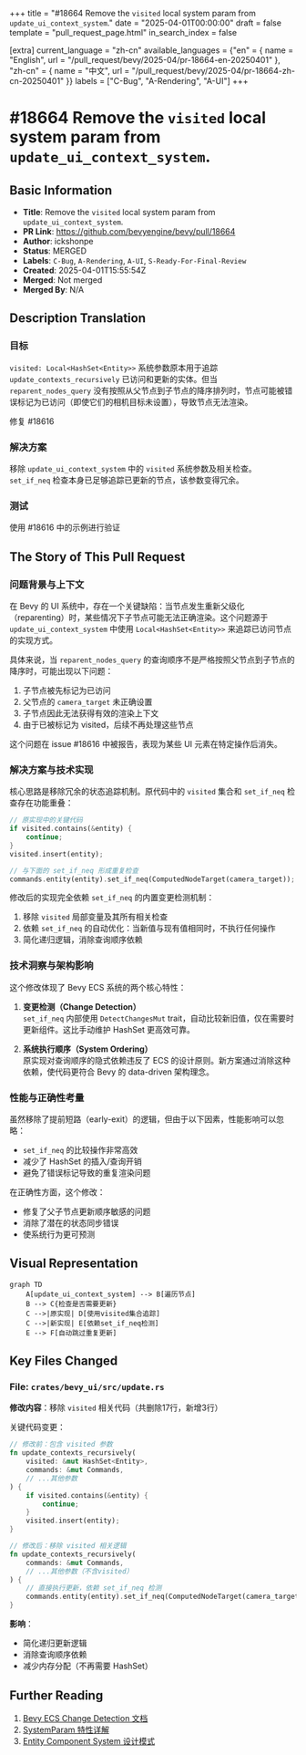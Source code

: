 +++
title = "#18664 Remove the `visited` local system param from `update_ui_context_system`."
date = "2025-04-01T00:00:00"
draft = false
template = "pull_request_page.html"
in_search_index = false

[extra]
current_language = "zh-cn"
available_languages = {"en" = { name = "English", url = "/pull_request/bevy/2025-04/pr-18664-en-20250401" }, "zh-cn" = { name = "中文", url = "/pull_request/bevy/2025-04/pr-18664-zh-cn-20250401" }}
labels = ["C-Bug", "A-Rendering", "A-UI"]
+++

# #18664 Remove the `visited` local system param from `update_ui_context_system`.

## Basic Information
- **Title**: Remove the `visited` local system param from `update_ui_context_system`.
- **PR Link**: https://github.com/bevyengine/bevy/pull/18664
- **Author**: ickshonpe
- **Status**: MERGED
- **Labels**: `C-Bug`, `A-Rendering`, `A-UI`, `S-Ready-For-Final-Review`
- **Created**: 2025-04-01T15:55:54Z
- **Merged**: Not merged
- **Merged By**: N/A

## Description Translation
### 目标
`visited: Local<HashSet<Entity>>` 系统参数原本用于追踪 `update_contexts_recursively` 已访问和更新的实体。但当 `reparent_nodes_query` 没有按照从父节点到子节点的降序排列时，节点可能被错误标记为已访问（即使它们的相机目标未设置），导致节点无法渲染。

修复 #18616

### 解决方案
移除 `update_ui_context_system` 中的 `visited` 系统参数及相关检查。`set_if_neq` 检查本身已足够追踪已更新的节点，该参数变得冗余。

### 测试
使用 #18616 中的示例进行验证

## The Story of This Pull Request

### 问题背景与上下文
在 Bevy 的 UI 系统中，存在一个关键缺陷：当节点发生重新父级化（reparenting）时，某些情况下子节点可能无法正确渲染。这个问题源于 `update_ui_context_system` 中使用 `Local<HashSet<Entity>>` 来追踪已访问节点的实现方式。

具体来说，当 `reparent_nodes_query` 的查询顺序不是严格按照父节点到子节点的降序时，可能出现以下问题：
1. 子节点被先标记为已访问
2. 父节点的 `camera_target` 未正确设置
3. 子节点因此无法获得有效的渲染上下文
4. 由于已被标记为 visited，后续不再处理这些节点

这个问题在 issue #18616 中被报告，表现为某些 UI 元素在特定操作后消失。

### 解决方案与技术实现
核心思路是移除冗余的状态追踪机制。原代码中的 `visited` 集合和 `set_if_neq` 检查存在功能重叠：

```rust
// 原实现中的关键代码
if visited.contains(&entity) {
    continue;
}
visited.insert(entity);

// 与下面的 set_if_neq 形成重复检查
commands.entity(entity).set_if_neq(ComputedNodeTarget(camera_target));
```

修改后的实现完全依赖 `set_if_neq` 的内置变更检测机制：
1. 移除 `visited` 局部变量及其所有相关检查
2. 依赖 `set_if_neq` 的自动优化：当新值与现有值相同时，不执行任何操作
3. 简化递归逻辑，消除查询顺序依赖

### 技术洞察与架构影响
这个修改体现了 Bevy ECS 系统的两个核心特性：

1. **变更检测（Change Detection）**  
   `set_if_neq` 内部使用 `DetectChangesMut` trait，自动比较新旧值，仅在需要时更新组件。这比手动维护 HashSet 更高效可靠。

2. **系统执行顺序（System Ordering）**  
   原实现对查询顺序的隐式依赖违反了 ECS 的设计原则。新方案通过消除这种依赖，使代码更符合 Bevy 的 data-driven 架构理念。

### 性能与正确性考量
虽然移除了提前短路（early-exit）的逻辑，但由于以下因素，性能影响可以忽略：
- `set_if_neq` 的比较操作非常高效
- 减少了 HashSet 的插入/查询开销
- 避免了错误标记导致的重复渲染问题

在正确性方面，这个修改：
- 修复了父子节点更新顺序敏感的问题
- 消除了潜在的状态同步错误
- 使系统行为更可预测

## Visual Representation

```mermaid
graph TD
    A[update_ui_context_system] --> B[遍历节点]
    B --> C{检查是否需要更新}
    C -->|原实现| D[使用visited集合追踪]
    C -->|新实现| E[依赖set_if_neq检测]
    E --> F[自动跳过重复更新]
```

## Key Files Changed

### File: `crates/bevy_ui/src/update.rs`
**修改内容**：移除 `visited` 相关代码（共删除17行，新增3行）

关键代码变更：
```rust
// 修改前：包含 visited 参数
fn update_contexts_recursively(
    visited: &mut HashSet<Entity>,
    commands: &mut Commands,
    // ...其他参数
) {
    if visited.contains(&entity) {
        continue;
    }
    visited.insert(entity);
}

// 修改后：移除 visited 相关逻辑
fn update_contexts_recursively(
    commands: &mut Commands,
    // ...其他参数（不含visited）
) {
    // 直接执行更新，依赖 set_if_neq 检测
    commands.entity(entity).set_if_neq(ComputedNodeTarget(camera_target));
}
```

**影响**：
- 简化递归更新逻辑
- 消除查询顺序依赖
- 减少内存分配（不再需要 HashSet）

## Further Reading
1. [Bevy ECS Change Detection 文档](https://bevyengine.org/learn/book/implementation/change-detection/)
2. [SystemParam 特性详解](https://github.com/bevyengine/bevy/blob/main/docs/plugins_guidelines.md#system-params)
3. [Entity Component System 设计模式](https://en.wikipedia.org/wiki/Entity_component_system)